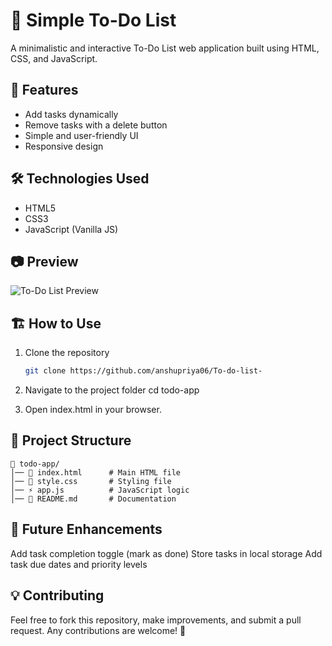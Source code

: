 # 📝 Simple To-Do List

A minimalistic and interactive To-Do List web application built using HTML, CSS, and JavaScript.

## 🚀 Features

- Add tasks dynamically
- Remove tasks with a delete button
- Simple and user-friendly UI
- Responsive design

## 🛠️ Technologies Used

- HTML5
- CSS3
- JavaScript (Vanilla JS)

## 📷 Preview

![To-Do List Preview](https://drive.google.com/uc?export=view&id=13sN5AQwxgwL0ZrcORnRSnTSgyr_joFnM)  


## 🏗️ How to Use

1. Clone the repository  
   ```sh
   git clone https://github.com/anshupriya06/To-do-list-

2. Navigate to the project folder
   cd todo-app

3. Open index.html in your browser.

## 📂 Project Structure

```
📁 todo-app/
│── 📜 index.html      # Main HTML file
│── 🎨 style.css       # Styling file
│── ⚡ app.js          # JavaScript logic
│── 📖 README.md       # Documentation
```

## 📌 Future Enhancements

Add task completion toggle (mark as done)
Store tasks in local storage
Add task due dates and priority levels

## 💡 Contributing

Feel free to fork this repository, make improvements, and submit a pull request. Any contributions are welcome! 🎉





